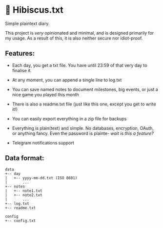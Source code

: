 # 🌺 Hibiscus.txt

Simple plaintext diary.

This project is *very* opinionated and minimal, and is designed primarily for my usage. 
As a result of this, it is also neither secure nor idiot-proof.

## Features:
* Each day, you get a txt file. You have until 23:59 of that very day to finalise it.
* At any moment, you can append a single line to log.txt
* You can save named notes to document milestones, big events, or just a nice game you played this month
* There is also a readme.txt file (just like this one, except you get to write it!)
* You can easily export everything in a zip file for backups

* Everything is plain(text) and simple. No databases, encryption, OAuth, or anything fancy. Even the password is plainte- *wait is this a feature?*
* Telegram notifications support

## Data format:
```
data
+-- day
|   +-- yyyy-mm-dd.txt (ISO 8601)
|       ...
+-- notes
|   +-- note1.txt
|   +-- note2.txt
|       ...
+-- log.txt
+-- readme.txt

config
+-- config.txt
```